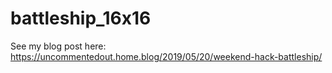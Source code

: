 # battleship_16x16
See my blog post here:  https://uncommentedout.home.blog/2019/05/20/weekend-hack-battleship/

